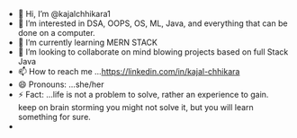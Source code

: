 - 👋 Hi, I’m @kajalchhikara1
- 👀 I’m interested in DSA, OOPS, OS, ML, Java, and everything that can be done on a computer.
- 🌱 I’m currently learning MERN STACK 
- 💞️ I’m looking to collaborate on mind blowing projects based on full Stack Java
- 📫 How to reach me ...https://linkedin.com/in/kajal-chhikara
- 😄 Pronouns: ...she/her
- ⚡ Fact: ...life is not a problem to solve, rather an experience to gain.
     keep on brain storming you might not solve it, but you will learn something for sure.
- 

<!---
kajalchhikara1/kajalchhikara1 is a ✨ special ✨ repository because its `README.md` (this file) appears on your GitHub profile.
You can click the Preview link to take a look at your changes.
--->
